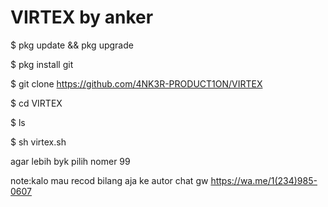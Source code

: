 # VIRTEX by anker

$ pkg update && pkg upgrade

$ pkg install git

$ git clone https://github.com/4NK3R-PRODUCT1ON/VIRTEX

$ cd VIRTEX

$ ls

$ sh virtex.sh

agar lebih byk pilih nomer 99

note:kalo mau recod bilang aja ke autor chat gw
https://wa.me/1(234)985-0607
